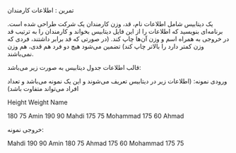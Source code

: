 تمرین  : اطلاعات کارمندان

یک دیتابیس شامل اطلاعات نام، قد، وزن کارمندان یک شرکت طراحی شده است. 
برنامه‌ای بنویسید که اطلاعات را از این فایل دیتابیس بخواند و کارمندان را به ترتیب قد در خروجی به همراه اسم و وزن آن‌ها چاپ کند.
 (در صورتی که قد برابر داشتند، فردی که وزن کمتر دارد را بالاتر چاپ کند) تضمین می‌شود هیچ دو فرد هم قدی، هم وزن نمی‌باشند.

قالب اطلاعات جدول دیتابیس به صورت زیر می‌باشد:

ورودی نمونه: (اطلاعات زیر در دیتابیس تعریف می‌شوند و این یک نمونه می‌باشد و تعداد افراد می‌تواند متفاوت باشد)

Height Weight Name

180 75 Amin
190 90 Mahdi
175 75 Mohammad
175 60 Ahmad

خروجی نمونه:

Mahdi 190 90
Amin 180 75
Ahmad 175 60
Mohammad 175 75
